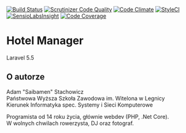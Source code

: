[![Build Status](https://travis-ci.org/Saibamen/HotelManager.svg?branch=master)](https://travis-ci.org/Saibamen/HotelManager)
[![Scrutinizer Code Quality](https://scrutinizer-ci.com/g/Saibamen/HotelManager/badges/quality-score.png?b=master)](https://scrutinizer-ci.com/g/Saibamen/HotelManager/?branch=master)
[![Code Climate](https://codeclimate.com/github/Saibamen/HotelManager/badges/gpa.svg)](https://codeclimate.com/github/Saibamen/HotelManager)
[![StyleCI](https://styleci.io/repos/77186372/shield?branch=master)](https://styleci.io/repos/77186372)
[![SensioLabsInsight](https://insight.sensiolabs.com/projects/37d84994-c778-4373-94f2-a3218c22f96d/mini.png)](https://insight.sensiolabs.com/projects/37d84994-c778-4373-94f2-a3218c22f96d)
[![Code Coverage](https://scrutinizer-ci.com/g/Saibamen/HotelManager/badges/coverage.png?b=master)](https://scrutinizer-ci.com/g/Saibamen/HotelManager/?branch=master)

# Hotel Manager

Laravel 5.5

## O autorze

Adam "Saibamen" Stachowicz<br />
Państwowa Wyższa Szkoła Zawodowa im. Witelona w Legnicy<br />
Kierunek Informatyka spec. Systemy i Sieci Komputerowe

Programista od 14 roku życia, głównie webdev (PHP, .Net Core).<br />
W wolnych chwilach rowerzysta, DJ oraz fotograf.
